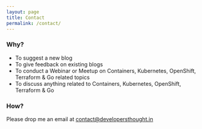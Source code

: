 ```yaml
---
layout: page
title: Contact
permalink: /contact/
---
```


### Why?
- To suggest a new blog
- To give feedback on existing blogs
- To conduct a Webinar or Meetup on Containers, Kubernetes, OpenShift, Terraform & Go related topics
- To discuss anything related to Containers, Kubernetes, OpenShift, Terraform & Go

### How?
Please drop me an email at [contact@developersthought.in](mailto:contact@developersthought.in)